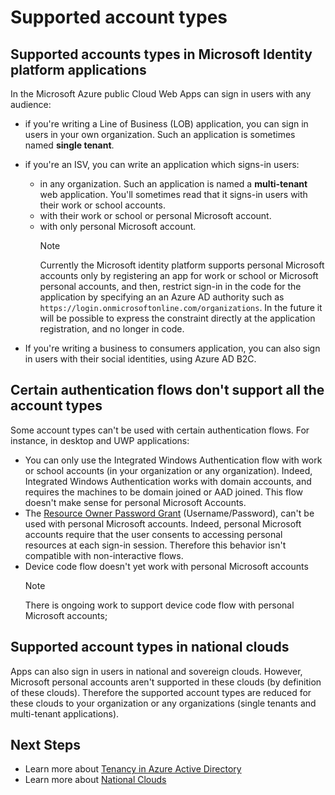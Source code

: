 # Supported account types

<!-- This section can be in an include for many of the scenarios (SPA, Web App signing-in users, protecting a Web API, Desktop (depending on the flows), Mobile -->

## Supported accounts types in Microsoft Identity platform applications

In the Microsoft Azure public Cloud Web Apps can sign in users with any audience:

- if you're writing a Line of Business (LOB) application, you can sign in users in your own organization. Such an application is sometimes named **single tenant**.
- if you're an ISV, you can write an application which signs-in users:

  - in any organization. Such an application is named a **multi-tenant** web application. You'll sometimes read that it signs-in users with their work or school accounts.
  - with their work or school or personal Microsoft account.
  - with only personal Microsoft account.
    > [!NOTE]
    > Currently the Microsoft identity platform supports personal Microsoft accounts only by registering an app for work or school or Microsoft personal accounts, and then, restrict sign-in in the code for the application by specifying an an Azure AD authority such as `https://login.onmicrosoftonline.com/organizations`. In the future it will be possible to express the constraint directly at the application registration, and no longer in code.

- If you're writing a business to consumers application, you can also sign in users with their social identities, using Azure AD B2C.

## Certain authentication flows don't support all the account types

Some account types can't be used with certain authentication flows. For instance, in desktop and UWP applications:

- You can only use the Integrated Windows Authentication flow with work or school accounts (in your organization or any organization). Indeed, Integrated Windows Authentication works with domain accounts, and requires the machines to be domain joined or AAD joined. This flow doesn't make sense for personal Microsoft Accounts.
- The [Resource Owner Password Grant](./v2-oauth-ropc.md) (Username/Password), can't be used with personal Microsoft accounts. Indeed, personal Microsoft accounts require that the user consents to accessing personal resources at each sign-in session. Therefore this behavior isn't compatible with non-interactive flows.
- Device code flow doesn't yet work with personal Microsoft accounts
  > [!NOTE]
  > There is ongoing work to support device code flow with personal Microsoft accounts;

## Supported account types in national clouds

 Apps can also sign in users in national and sovereign clouds. However, Microsoft personal accounts aren't supported in these clouds (by definition of these clouds). Therefore the supported account types are reduced for these clouds to your organization or any organizations (single tenants and multi-tenant applications).

## Next Steps

- Learn more about [Tenancy in Azure Active Directory](./single-and-multi-tenant-apps.md)
- Learn more about [National Clouds](./authentication-national-cloud.md)